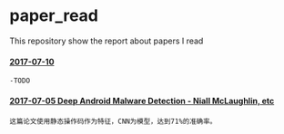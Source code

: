 # paper_read

This repository show the report about papers I read

#### [2017-07-10]()
	-TODO


#### [2017-07-05 Deep Android Malware Detection - Niall McLaughlin, etc](https://github.com/aszhaoweiguo/paper_read/blob/master/papers/Deep_Android_Malware_Detection.md)

	这篇论文使用静态操作码作为特征，CNN为模型，达到71%的准确率。
